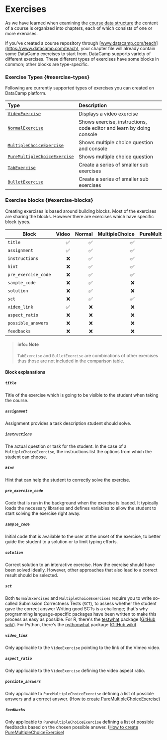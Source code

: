 # Exercises

As we have learned when examining the [course data structure](../repo-structure.md) the content of a course is organized into chapters, each of which consists of one or more exercises.

If you've created a course repository through [www.datacamp.com/teach](https://www.datacamp.com/teach), your chapter file will already contain some DataCamp exercises to start from. DataCamp supports variety of different exercises. These different types of exercises have some blocks in common; other blocks are type-specific.

### Exercise Types {#exercise-types}

Following are currently supported types of exercises you can created on DataCamp platform.

| Type                          | Description                                                                |
|:------------------------------|:---------------------------------------------------------------------------|
| [`VideoExercise`](./video-exercise.md) | Displays a video exercise                                                       |
| [`NormalExercise`](./normal-exercise)  | Shows exercise, instructions, code editor and learn by doing console             |
| [`MultipleChoiceExercise`](./multiple-choice-exercise.md) | Shows multiple choice question and console     |
| [`PureMultipleChoiceExercise`](./multiple-choice-exercise.md#pure-mce) | Shows multiple choice question    |   
| [`TabExercise`](./tab-exercise.md) | Create a series of smaller sub exercises    |   
| [`BulletExercise`](./bullet-exercise.md) | Create a series of smaller sub exercises    |   

### Exercise blocks {#exercise-blocks}

Creating exercises is based around building blocks. Most of the exercises are sharing the blocks. However there are exercises which have specific block types.

| Block             | Video | Normal | MultipleChoice | PureMultipleChoice |
|-------------------|-------:|--------:|----------------:|--------------------:|
| `title`             |  :white_check_mark:     |  :white_check_mark:      | :white_check_mark:               | :white_check_mark:                   |
| `assignment`        | :white_check_mark:      |   :white_check_mark:     |    :white_check_mark:            |   :white_check_mark:                 |
| `instructions`      | :x:      |  :white_check_mark:      | :white_check_mark:               | :white_check_mark:                   |
| `hint`              | :x:     |  :white_check_mark:      | :white_check_mark:               |  :white_check_mark:                  |
| `pre_exercise_code` | :x:    |  :white_check_mark:      | :white_check_mark:               | :white_check_mark:                   |
| `sample_code`       |  :x:     | :white_check_mark:       |  :x:              | :x:                    |
| `solution`          | :x:      | :white_check_mark:       |  :x:              | :x:                   |
| `sct`               | :x:      |  :white_check_mark:      | :white_check_mark:               | :x:                   |
| `video_link`        | :white_check_mark:      | :x:       | :x:               | :x:                    |
| `aspect_ratio`      | :x:      | :x:       | :x:                | :white_check_mark:                    |
| `possible_answers`        | :x:      | :x:       | :x:               | :white_check_mark:                    |
| `feedbacks`      | :x:      | :x:       | :x:                | :white_check_mark:                    |

> #### info::Note
> `TabExercise` and `BulletExercise` are combinations of other exercises thus those are not included in the comparison table.

#### Block explanations

##### `title`
Title of the exercise which is going to be visible to the student when taking the course.

##### `assignment`
Assignment provides a task description student should solve.

##### `instructions`
The actual question or task for the student. In the case of a `MultipleChoiceExercise`, the instructions list the options from which the student can choose.

##### `hint`
Hint that can help the student to correctly solve the exercise.

##### `pre_exercise_code`
Code that is run in the background when the exercise is loaded. It typically loads the necessary libraries and defines variables to allow the student to start solving the exercise right away.

##### `sample_code`
Initial code that is available to the user at the onset of the exercise, to better guide the student to a solution or to limit typing efforts.

##### `solution`
Correct solution to an interactive exercise. How the exercise should have been solved ideally. However, other approaches that also lead to a correct result should be selected.

##### `sct`
Both `NormalExercises` and `MultipleChoiceExercises` require you to write so-called Submission Correctness Tests (`SCT`), to assess whether the student gave the correct answer Writing good SCTs is a challenge; that's why programming language-specific packages have been written to make this process as easy as possible. For R, there's the [testwhat](https://github.com/datacamp/testwhat) package ([GitHub wiki](https://github.com/datacamp/testwhat/wiki)). For Python, there's the [pythonwhat](https://github.com/datacamp/pythonwhat) package ([GitHub wiki](https://github.com/datacamp/pythonwhat/wiki)).

##### `video_link`
Only applicable to the `VideoExercise` pointing to the link of the Vimeo video.

##### `aspect_ratio`
Only applicable to the `VideoExercise` defining the video aspect ratio.

##### `possible_answers`
Only applicable to `PureMultipleChoiceExercise` defining a list of possible answers and a correct answer. ([How to create PureMultipleChoiceExercise](./multiple-choice-exercise.md#pure-mce))

##### `feedbacks`
Only applicable to `PureMultipleChoiceExercise` defining a list of possible feedbacks based on the chosen possible answer. ([How to create PureMultipleChoiceExercise](./multiple-choice-exercise.md#pure-mce))



